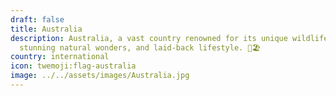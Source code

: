 ```yaml
---
draft: false
title: Australia
description: Australia, a vast country renowned for its unique wildlife,
  stunning natural wonders, and laid-back lifestyle. 🐨🏖️
country: international
icon: twemoji:flag-australia
image: ../../assets/images/Australia.jpg
---
```

